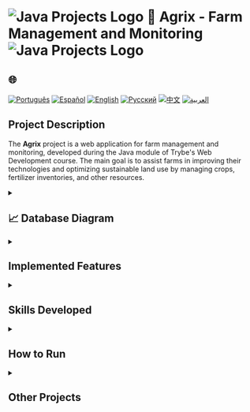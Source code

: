 # <img src="https://cdn-icons-png.flaticon.com/128/226/226777.png" alt="Java Projects Logo" width="42" height="30" /> 🌱 Agrix - Farm Management and Monitoring  <img src="https://cdn-icons-png.flaticon.com/128/226/226777.png" alt="Java Projects Logo" width="42" height="30" />

## 🌐 
[![Português](https://img.shields.io/badge/Português-green)](https://github.com/SamuelRocha91/Agrix/blob/main/README.md) 
[![Español](https://img.shields.io/badge/Español-yellow)](https://github.com/SamuelRocha91/Agrix/blob/main/README_es.md) 
[![English](https://img.shields.io/badge/English-blue)](https://github.com/SamuelRocha91/Agrix/blob/main/README_en.md) 
[![Русский](https://img.shields.io/badge/Русский-lightgrey)](https://github.com/SamuelRocha91/Agrix/blob/main/README_ru.md) 
[![中文](https://img.shields.io/badge/中文-red)](https://github.com/SamuelRocha91/Agrix/blob/main/README_ch.md) 
[![العربية](https://img.shields.io/badge/العربية-orange)](https://github.com/SamuelRocha91/Agrix/blob/main/README_ar.md)

## Project Description

The **Agrix** project is a web application for farm management and monitoring, developed during the Java module of Trybe's Web Development course. The main goal is to assist farms in improving their technologies and optimizing sustainable land use by managing crops, fertilizer inventories, and other resources.

<details>
<summary><h2>📈 Database Diagram</h2></summary>

![Database Diagram](./images/diagrama.png)
</details>

<details>
  <summary><h2>Implemented Features</h2></summary>
  - **Authentication and Authorization**: Secure access control using Spring Security.
  - **Farm and Crop Management**: Routes for registering and monitoring farms, crops, and fertilizers.
  - **REST API**: Interface for system interaction.
  - **Error Management**: Robust error handling with Spring Web.
  - **Docker Execution**: Full setup for running the application in Docker containers.
</details>

<details>
  <summary><h2>Skills Developed</h2></summary>
  - Advanced use of the **Spring Framework** to build secure and robust applications.
  - Implementation of **Spring Security** for user authentication and authorization.
  - Development of a **REST API** with CRUD routes for agricultural management.
  - Integration with **Spring Data JPA** for data persistence in MySQL.
  - Use of **Docker** for containerizing the application and test environment.
  - Creation of unit tests with **JUnit**.
</details>

<details>
  <summary><h2>How to Run</h2></summary>
  
  1. **Clone the Repository**:
     ```bash
     git clone https://github.com/SamuelRocha91/agrix.git
     ```

  2. **Access the Directory**:
     ```bash
     cd agrix
     ```

  3. **Build and Run**:
     Use Maven to run the project:
     ```bash
     mvn spring-boot:run
     ```

  4. **Run Tests**:
     To run unit tests:
     ```bash
     mvn test
     ```

  5. **Run with Docker**:
     Build and run the Docker container:
     ```bash
     docker compose up
     ```
</details>

<details>
  <summary><h2>Other Projects</h2></summary>
  - 🗳️ [Voting System](https://github.com/SamuelRocha91/sistemaDeVotacao/blob/main/README_en.md)
  - 🏛️ [Museum Locator](https://github.com/SamuelRocha91/localizadorDeMuseus/blob/main/README_en.md)
  - 📃 [Progression Rules](https://github.com/SamuelRocha91/project_rule_of_progression/blob/main/README_en.md)
</details>
